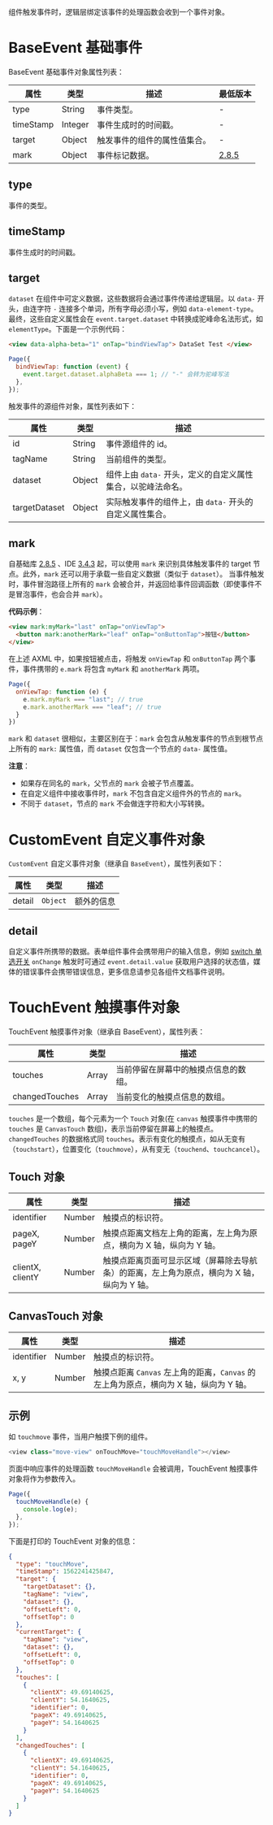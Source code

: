 组件触发事件时，逻辑层绑定该事件的处理函数会收到一个事件对象。
# BaseEvent 基础事件

BaseEvent 基础事件对象属性列表：

| 属性       | 类型     | 描述                     | 最低版本 |
| --------- | -------- | ---------------------------- |-------- |
| type      | String   | 事件类型。                   | -       |
| timeStamp | Integer  | 事件生成时的时间戳。         | -       |
| target    | Object   | 触发事件的组件的属性值集合。 | -       |
| mark      | Object   | 事件标记数据。               | [2.8.5](https://opendocs.alipay.com/mini/framework/lib) |

## type

事件的类型。

## timeStamp

事件生成时的时间戳。

## target

`dataset` 在组件中可定义数据，这些数据将会通过事件传递给逻辑层。以 `data-` 开头，由连字符 `-` 连接多个单词，所有字母必须小写，例如 `data-element-type`。最终，这些自定义属性会在 `event.target.dataset` 中转换成驼峰命名法形式，如 `elementType`。下面是一个示例代码：

```html
<view data-alpha-beta="1" onTap="bindViewTap"> DataSet Test </view>
```

```javascript
Page({
  bindViewTap: function (event) {
    event.target.dataset.alphaBeta === 1; // "-" 会转为驼峰写法
  },
});
```

触发事件的源组件对象，属性列表如下：

| 属性          | 类型   | 描述                                                       |
| ------------ | ------ |---------------------------------------------------------- |
| id           | String | 事件源组件的 id。                                         |
| tagName      | String | 当前组件的类型。                                           |
| dataset      | Object | 组件上由 `data-` 开头，定义的自定义属性集合，以驼峰法命名。 |
| targetDataset| Object | 实际触发事件的组件上，由 `data-` 开头的自定义属性集合。      |
## mark

自基础库 [2.8.5](https://opendocs.alipay.com/mini/framework/lib) 、IDE [3.4.3](https://opendocs.alipay.com/mini/ide/download) 起，可以使用 `mark` 来识别具体触发事件的 target 节点。此外，`mark` 还可以用于承载一些自定义数据（类似于 `dataset`）。
当事件触发时，事件冒泡路径上所有的 `mark` 会被合并，并返回给事件回调函数（即使事件不是冒泡事件，也会合并 `mark`）。

**代码示例**：
```html
<view mark:myMark="last" onTap="onViewTap">
  <button mark:anotherMark="leaf" onTap="onButtonTap">按钮</button>
</view> 
```
在上述 AXML 中，如果按钮被点击，将触发 `onViewTap` 和 `onButtonTap` 两个事件，事件携带的 `e.mark` 将包含 `myMark` 和 `anotherMark` 两项。
```javascript
Page({
  onViewTap: function (e) {
    e.mark.myMark === "last"; // true     
    e.mark.anotherMark === "leaf"; // true  
  }
})
```
`mark` 和 `dataset` 很相似，主要区别在于：`mark` 会包含从触发事件的节点到根节点上所有的 `mark:` 属性值，而 `dataset` 仅包含一个节点的 `data-` 属性值。

**注意**：
- 如果存在同名的 `mark`，父节点的 `mark` 会被子节点覆盖。
- 在自定义组件中接收事件时，`mark` 不包含自定义组件外的节点的 `mark`。
- 不同于 `dataset`，节点的 `mark` 不会做连字符和大小写转换。

# CustomEvent 自定义事件对象

`CustomEvent` 自定义事件对象（继承自 `BaseEvent`），属性列表如下：

| **属性** | **类型**  | **描述**           |
|----------|-----------|--------------------|
| detail   | `Object`  | 额外的信息         |

## detail

自定义事件所携带的数据。表单组件事件会携带用户的输入信息，例如 [switch 单选开关](https://opendocs.alipay.com/mini/component/switch) `onChange` 触发时可通过 `event.detail.value` 获取用户选择的状态值，媒体的错误事件会携带错误信息，更多信息请参见各组件文档事件说明。

# TouchEvent 触摸事件对象

TouchEvent 触摸事件对象（继承自 BaseEvent），属性列表：

| 属性       | 类型  | 描述                                 |
| --------- | ---- | ------------------------------------ |
| touches   | Array | 当前停留在屏幕中的触摸点信息的数组。     |
| changedTouches | Array | 当前变化的触摸点信息的数组。         |

`touches` 是一个数组，每个元素为一个 `Touch` 对象(在 `canvas` 触摸事件中携带的 `touches` 是 `CanvasTouch` 数组)，表示当前停留在屏幕上的触摸点。`changedTouches` 的数据格式同 `touches`。表示有变化的触摸点，如从无变有（`touchstart`），位置变化（`touchmove`），从有变无（`touchend`、`touchcancel`）。

## Touch 对象

| 属性       | 类型   | 描述                                                  |
| --------- | ------ | ---------------------------------------------------- |
| identifier | Number | 触摸点的标识符。                                        |
| pageX, pageY | Number | 触摸点距离文档左上角的距离，左上角为原点，横向为 X 轴，纵向为 Y 轴。    |
| clientX, clientY | Number | 触摸点距离页面可显示区域（屏幕除去导航条）的距离，左上角为原点，横向为 X 轴，纵向为 Y 轴。 |

## CanvasTouch 对象

| 属性       | 类型   | 描述                                        |
| --------- | ------ | ----------------------------------------- |
| identifier | Number | 触摸点的标识符。                                |
| x, y      | Number | 触摸点距离 `Canvas` 左上角的距离，`Canvas` 的左上角为原点，横向为 X 轴，纵向为 Y 轴。 |

## 示例

如 `touchmove` 事件，当用户触摸下例的组件。

```javascript
<view class="move-view" onTouchMove="touchMoveHandle"></view>
```

页面中响应事件的处理函数 `touchMoveHandle` 会被调用，TouchEvent 触摸事件对象将作为参数传入。

```javascript
Page({
  touchMoveHandle(e) {
    console.log(e);
  },
});
```

下面是打印的 TouchEvent 对象的信息：

```json
{
  "type": "touchMove",
  "timeStamp": 1562241425847,
  "target": {
    "targetDataset": {},
    "tagName": "view",
    "dataset": {},
    "offsetLeft": 0,
    "offsetTop": 0
  },
  "currentTarget": {
    "tagName": "view",
    "dataset": {},
    "offsetLeft": 0,
    "offsetTop": 0
  },
  "touches": [
    {
      "clientX": 49.69140625,
      "clientY": 54.1640625,
      "identifier": 0,
      "pageX": 49.69140625,
      "pageY": 54.1640625
    }
  ],
  "changedTouches": [
    {
      "clientX": 49.69140625,
      "clientY": 54.1640625,
      "identifier": 0,
      "pageX": 49.69140625,
      "pageY": 54.1640625
    }
  ]
}
```
